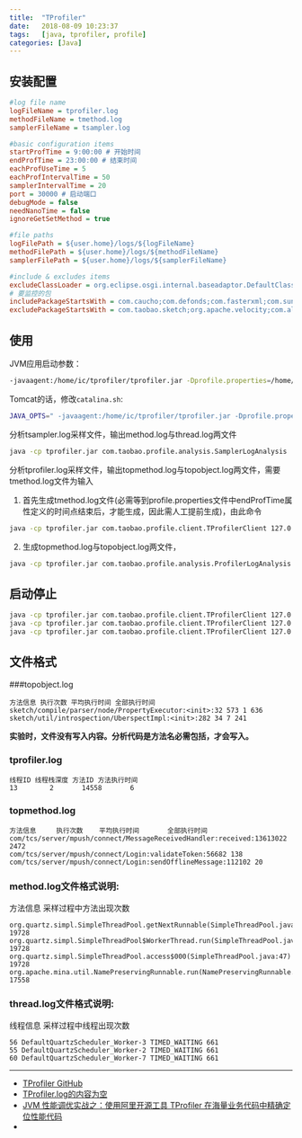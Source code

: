 ```yaml
---
title:  "TProfiler"
date:   2018-08-09 10:23:37
tags:   [java, tprofiler, profile]
categories: [Java]
---
```


## 安装配置

```ini
#log file name
logFileName = tprofiler.log
methodFileName = tmethod.log
samplerFileName = tsampler.log

#basic configuration items
startProfTime = 9:00:00 # 开始时间
endProfTime = 23:00:00 # 结束时间
eachProfUseTime = 5
eachProfIntervalTime = 50
samplerIntervalTime = 20
port = 30000 # 启动端口
debugMode = false
needNanoTime = false
ignoreGetSetMethod = true

#file paths
logFilePath = ${user.home}/logs/${logFileName}
methodFilePath = ${user.home}/logs/${methodFileName}
samplerFilePath = ${user.home}/logs/${samplerFileName}

#include & excludes items
excludeClassLoader = org.eclipse.osgi.internal.baseadaptor.DefaultClassLoader
# 要监控的包
includePackageStartsWith = com.caucho;com.defonds;com.fasterxml;com.sun.jersey;com.sun.jmx;org.apache;org.codehaus;org.jdbcdslog;org.mybatis;org.quartz;org.springframework
excludePackageStartsWith = com.taobao.sketch;org.apache.velocity;com.alibaba;com.taobao.forest.domain.dataobject
```

## 使用

JVM应用启动参数：

```sh
-javaagent:/home/ic/tprofiler/tprofiler.jar -Dprofile.properties=/home/ic/tprofiler/profile.properties
```

Tomcat的话，修改`catalina.sh`:

```sh
JAVA_OPTS=" -javaagent:/home/ic/tprofiler/tprofiler.jar -Dprofile.properties=/home/ic/tprofiler/profile.properties"
```

分析tsampler.log采样文件，输出method.log与thread.log两文件

```sh
java -cp tprofiler.jar com.taobao.profile.analysis.SamplerLogAnalysis  /home/ic/logs/tsampler.log /home/ic/logs/method.log /home/ic/logs/thread.log
```

分析tprofiler.log采样文件，输出topmethod.log与topobject.log两文件，需要tmethod.log文件为输入

1. 首先生成tmethod.log文件(必需等到profile.properties文件中endProfTime属性定义的时间点结束后，才能生成，因此需人工提前生成)，由此命令

```sh
java -cp tprofiler.jar com.taobao.profile.client.TProfilerClient 127.0.0.1 50000 flushmethod    
```

2. 生成topmethod.log与topobject.log两文件，

```sh
java -cp tprofiler.jar com.taobao.profile.analysis.ProfilerLogAnalysis /home/ic/logs/tprofiler.log /home/ic/logs/tmethod.log /home/ic/logs/topmethod.log /home/ic/logs/topobject.log
```

## 启动停止

```sh
java -cp tprofiler.jar com.taobao.profile.client.TProfilerClient 127.0.0.1 50000 stauts
java -cp tprofiler.jar com.taobao.profile.client.TProfilerClient 127.0.0.1 50000 stop
java -cp tprofiler.jar com.taobao.profile.client.TProfilerClient 127.0.0.1 50000 start
```

## 文件格式
###topobject.log

```
方法信息 执行次数 平均执行时间 全部执行时间
sketch/compile/parser/node/PropertyExecutor:<init>:32 573 1 636
sketch/util/introspection/UberspectImpl:<init>:282 34 7 241
```

**实验时，文件没有写入内容。分析代码是方法名必需包括<init>，才会写入。**

### tprofiler.log

```
线程ID 线程栈深度 方法ID 方法执行时间
13        2       14558       6
```

### topmethod.log

```
方法信息     执行次数    平均执行时间       全部执行时间 
com/tcs/server/mpush/connect/MessageReceivedHandler:received:13613022 2472
com/tcs/server/mpush/connect/Login:validateToken:56682 138
com/tcs/server/mpush/connect/Login:sendOfflineMessage:112102 20
```

### method.log文件格式说明:
方法信息 采样过程中方法出现次数
```
org.quartz.simpl.SimpleThreadPool.getNextRunnable(SimpleThreadPool.java:428) 19728
org.quartz.simpl.SimpleThreadPool$WorkerThread.run(SimpleThreadPool.java:518) 19728
org.quartz.simpl.SimpleThreadPool.access$000(SimpleThreadPool.java:47) 19728
org.apache.mina.util.NamePreservingRunnable.run(NamePreservingRunnable.java:51) 17558
```

### thread.log文件格式说明:

线程信息 采样过程中线程出现次数
```
56 DefaultQuartzScheduler_Worker-3 TIMED_WAITING 661
55 DefaultQuartzScheduler_Worker-2 TIMED_WAITING 661
60 DefaultQuartzScheduler_Worker-7 TIMED_WAITING 661
```

---

- [TProfiler GitHub](https://github.com/alibaba/TProfiler)
- [TProfiler.log的内容为空](https://github.com/alibaba/TProfiler/issues/33)
- [JVM 性能调优实战之：使用阿里开源工具 TProfiler 在海量业务代码中精确定位性能代码](https://blog.csdn.net/defonds/article/details/52605670)
- [](https://blog.csdn.net/wh0426/article/details/51994054)